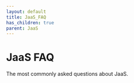 ```yaml
---
layout: default
title: JaaS_FAQ
has_children: true
parent: JaaS
---
```


# JaaS FAQ

The most commonly asked questions about JaaS.
